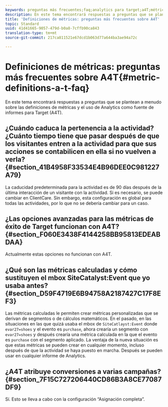 ```yaml
---
keywords: preguntas más frecuentes;faq;analytics para target;a4T;métrica;definiciones de métricas
description: En este tema encontrará respuestas a preguntas que se plantean a menudo sobre las definiciones de métricas y el uso de Analytics como fuente de informes para Target (A4T).
title: 'Definiciones de métricas: preguntas más frecuentes sobre A4T'
topic: Standard
uuid: 41d41665-9057-479d-b0a8-7cffb90ca843
translation-type: tm+mt
source-git-commit: 217ca811521e67dcd1b063d77a644ba3ae94a72c

---
```



# Definiciones de métricas: preguntas más frecuentes sobre A4T{#metric-definitions-a-t-faq}

En este tema encontrará respuestas a preguntas que se plantean a menudo sobre las definiciones de métricas y el uso de Analytics como fuente de informes para Target (A4T).

## ¿Cuándo caduca la pertenencia a la actividad? ¿Cuánto tiempo tiene que pasar después de que los visitantes entren a la actividad para que sus acciones se contabilicen en ella si no vuelven a verla?   {#section_41B4958F33534E4B96DEE0C981227A79}

La caducidad predeterminada para la actividad es de 90 días después de la última interacción de un visitante con la actividad. Si es necesario, se puede cambiar en ClientCare. Sin embargo, esta configuración es global para todas las actividades, por lo que no se debería cambiar para un caso.

## ¿Las opciones avanzadas para las métricas de éxito de Target funcionan con A4T?   {#section_F060E3438F4144258BB95813EDEABDAA}

Actualmente estas opciones no funcionan con A4T.

## ¿Qué son las métricas calculadas y cómo sustituyen el mbox SiteCatalyst:Event que yo usaba antes?   {#section_D59F4719E6B94758A2187427C17F8EF3}

Las métricas calculadas le permiten crear métricas personalizadas que se derivan de segmentos o de cálculos matemáticos. En el pasado, en las situaciones en las que quizá usaba el mbox de `SiteCatlayst:Event` donde `evar27=shoes` y el evento es `purchase`, ahora crearía un segmento con `evar27=shoes` y después crearía una métrica calculada en la que el evento es `purchase` con el segmento aplicado. La ventaja de la nueva situación es que estas métricas se pueden crear en cualquier momento, incluso después de que la actividad se haya puesto en marcha. Después se pueden usar en cualquier informe de Analytics.

## ¿A4T atribuye conversiones a varias campañas?   {#section_7F15C727206440CD86B3A8CE77087DF9}

Sí. Esto se lleva a cabo con la configuración “Asignación completa”.
